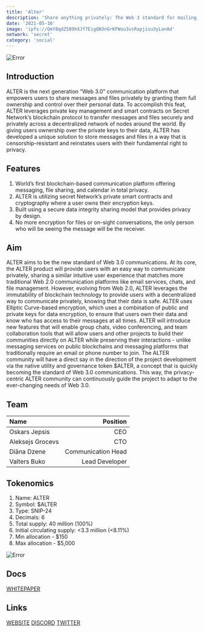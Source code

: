 ```yaml
---
title: 'Alter'
description: 'Share anything privately: The Web 3 standard for mailing, messaging, and file sharing that is built on SecretNetwork smart contract and cryptography'
date: '2021-05-10'
image: 'ipfs://QmY8qdZ589hXJf7EigQN3nGrKFWou3vsRxpjisu3yLanAd'
network: 'secret'
category: 'social'
---
```


![Error](ipfs://QmVGJwaXUkib8n8WfHSeAm4mYtMoA66rs8KM9WSjnBXeju)

## Introduction

ALTER is the next generation “Web 3.0” communication platform that empowers users to share messages and files privately by granting them full ownership and control over their personal data. To accomplish this feat, ALTER leverages private key management and smart contracts on Secret Network’s blockchain protocol to transfer messages and files securely and privately across a decentralized network of nodes around the world. By giving users ownership over the private keys to their data, ALTER has developed a unique solution to store messages and files in a way that is censorship-resistant and reinstates users with their fundamental right to privacy.

## Features

1. World’s first blockchain-based communication platform offering messaging, file sharing, and calendar in total privacy.
2. ALTER is utilizing secret Network’s private smart contracts and cryptography where a user owns their encryption keys.
3. Built using a secure data integrity sharing model that provides privacy by design.
4. No more encryption for files or on-sight conversations, the only person who will be seeing the message will be the receiver.

## Aim

ALTER aims to be the new standard of Web 3.0 communications. At its core, the ALTER product will provide users with an easy way to communicate privately, sharing a similar intuitive user experience that matches more traditional Web 2.0 communication platforms like email services, chats, and file management. However, evolving from Web 2.0, ALTER leverages the immutability of blockchain technology to provide users with a decentralized way to communicate privately, knowing that their data is safe. ALTER uses Elliptic Curve-based encryption, which uses a combination of public and private keys for data encryption, to ensure that users own their data and know who has access to their messages at all times. ALTER will introduce new features that will enable group chats, video conferencing, and team collaboration tools that will allow users and other projects to build their communities directly on ALTER while preserving their interactions - unlike messaging services on public blockchains and messaging platforms that traditionally require an email or phone number to join. The ALTER community will have a direct say in the direction of the project development via the native utility and governance token $ALTER, a concept that is quickly becoming the standard of Web 3.0 communications. This way, the privacy-centric ALTER community can continuously guide the project to adapt to the ever-changing needs of Web 3.0.


## Team

| Name  |  Position |
|:---|---:|
|Oskars Jepsis| CEO |
|Aleksejs Grocevs| CTO |
|Diāna Dzene| Communication Head|
|Valters Buko|Lead Developer |

## Tokenomics

1. Name: ALTER
2. Symbol: $ALTER
3. Type: SNIP-24
4. Decimals: 6
5. Total supply: 40 million (100%)
6. Initial circulating supply: <3.3 million (<8.11%)
7. Min allocation - $150
8. Max allocation - $5,000

![Error](ipfs://QmQKCrFYEyTWu43SGKPT7c9HB8vvk7RK7TpWeXUQL2sqn8)

## Docs

[WHITEPAPER](ipfs://QmTNAeMX3KDJpip7cKfu6fVyzU3VGRfsyfeMgkhh5yarJm)

## Links

[WEBSITE](https://altermail.live/)
[DISCORD](https://discord.gg/NsV7JWn29Q)
[TWITTER](https://twitter.com/AlterDapp)
